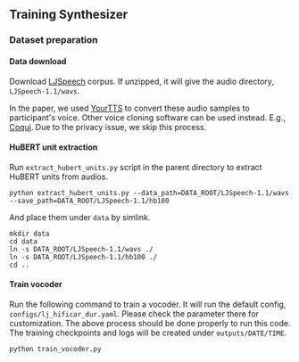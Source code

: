 ## Training Synthesizer

### Dataset preparation

#### Data download
Download [LJSpeech](https://keithito.com/LJ-Speech-Dataset/) corpus. If unzipped, it will give the audio directory, `LJSpeech-1.1/wavs`.  

In the paper, we used [YourTTS](https://github.com/Edresson/YourTTS) to convert these audio samples to participant's voice. Other voice cloning software can be used instead. E.g., [Coqui](https://github.com/coqui-ai/TTS?tab=readme-ov-file#voice-conversion). Due to the privacy issue, we skip this process. 

#### HuBERT unit extraction

Run `extract_hubert_units.py` script in the parent directory to extract HuBERT units from audios.

```
python extract_hubert_units.py --data_path=DATA_ROOT/LJSpeech-1.1/wavs --save_path=DATA_ROOT/LJSpeech-1.1/hb100
```
And place them under `data` by simlink.

```
mkdir data
cd data
ln -s DATA_ROOT/LJSpeech-1.1/wavs ./
ln -s DATA_ROOT/LJSpeech-1.1/hb100 ./
cd ..
```

#### Train vocoder

Run the following command to train a vocoder. It will run the default config, `configs/lj_hificar_dur.yaml`. Please check the parameter there for customization. The above process should be done properly to run this code. The training checkpoints and logs will be created under `outputs/DATE/TIME`.

```
python train_vocoder.py
```
